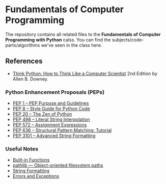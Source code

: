 # Fundamentals of Computer Programming 

The repository contains all related files to the **Fundamentals of Computer Programming with Python** calss.
You can find the subjects/code-parts/algorithms we've seen in the class here.

## References
* [Think Python: How to Think Like a Computer Scientist](http://greenteapress.com/thinkpython2/thinkpython2.pdf) 2nd Edition by Allen B. Downey.

### Python Enhancement Proposals (PEPs)
- [PEP 1 – PEP Purpose and Guidelines](https://peps.python.org/pep-0001/)
- [PEP 8 – Style Guide for Python Code](https://peps.python.org/pep-0008/)
- [PEP 20 – The Zen of Python](https://peps.python.org/pep-0020/)
- [PEP 498 – Literal String Interpolation](https://peps.python.org/pep-0498/)
- [PEP 572 – Assignment Expressions](https://peps.python.org/pep-0572/)
- [PEP 636 – Structural Pattern Matching: Tutorial](https://peps.python.org/pep-0636/)
- [PEP 3101 – Advanced String Formatting](https://peps.python.org/pep-3101/)

### Useful Notes
- [Built-in Functions](https://docs.python.org/3/library/functions.html)
- [pathlib — Object-oriented filesystem paths](https://docs.python.org/3/library/pathlib.html)
- [String Formatting](https://realpython.com/python-string-formatting/)
- [Errors and Exceptions](https://docs.python.org/3/tutorial/errors.html)
